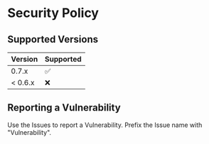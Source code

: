 # Security Policy

## Supported Versions

| Version | Supported          |
| ------- | ------------------ |
| 0.7.x   | :white_check_mark: |
| < 0.6.x | :x:                |

## Reporting a Vulnerability

Use the Issues to report a Vulnerability. Prefix the Issue name with "Vulnerability".
